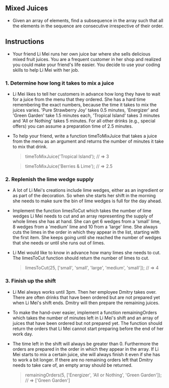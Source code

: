 
## Mixed Juices
* Given an array of elements, find a subsequence in the array such that all the elements in the sequence are consecutive irrespective of their order.
## Instructions
* Your friend Li Mei runs her own juice bar where she sells delicious mixed fruit juices. You are a frequent customer in her shop and realized you could make your friend's life easier. You decide to use your coding skills to help Li Mei with her job.
### 1. Determine how long it takes to mix a juice
* Li Mei likes to tell her customers in advance how long they have to wait for a juice from the menu that they ordered. She has a hard time remembering the exact numbers, because the time it takes to mix the juices varies. 'Pure Strawberry Joy' takes 0.5 minutes, 'Energizer' and 'Green Garden' take 1.5 minutes each, 'Tropical Island' takes 3 minutes and 'All or Nothing' takes 5 minutes. For all other drinks (e.g., special offers) you can assume a preparation time of 2.5 minutes.

* To help your friend, write a function timeToMixJuice that takes a juice from the menu as an argument and returns the number of minutes it take to mix that drink.

    > timeToMixJuice('Tropical Island'); // => 3

    > timeToMixJuice('Berries & Lime'); // => 2.5
### 2. Replenish the lime wedge supply
 * A lot of Li Mei's creations include lime wedges, either as an ingredient or as part of the decoration. So when she starts her shift in the morning she needs to make sure the bin of lime wedges is full for the day ahead.

 * Implement the function limesToCut which takes the number of lime wedges Li Mei needs to cut and an array representing the supply of whole limes she has at hand. She can get 6 wedges from a 'small' lime, 8 wedges from a 'medium' lime and 10 from a 'large' lime. She always cuts the limes in the order in which they appear in the list, starting with the first item. She keeps going until she reached the number of wedges that she needs or until she runs out of limes.

 * Li Mei would like to know in advance how many limes she needs to cut. The limesToCut function should return the number of limes to cut.

    > limesToCut(25, ['small', 'small', 'large', 'medium', 'small']); // => 4

### 3. Finish up the shift
 * Li Mei always works until 3pm. Then her employee Dmitry takes over. There are often drinks that have been ordered but are not prepared yet when Li Mei's shift ends. Dmitry will then prepare the remaining juices.

* To make the hand-over easier, implement a function remainingOrders which takes the number of minutes left in Li Mei's shift and an array of juices that have been ordered but not prepared yet. The function should return the orders that Li Mei cannot start preparing before the end of her work day.

* The time left in the shift will always be greater than 0. Furthermore the orders are prepared in the order in which they appear in the array. If Li Mei starts to mix a certain juice, she will always finish it even if she has to work a bit longer. If there are no remaining orders left that Dmitry needs to take care of, an empty array should be returned.

    > remainingOrders(5, ['Energizer', 'All or Nothing', 'Green Garden']); // => ['Green Garden']
